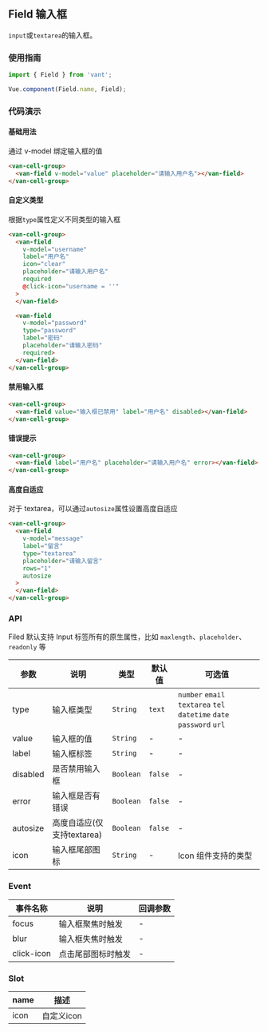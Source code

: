 ## Field 输入框

`input`或`textarea`的输入框。

### 使用指南
``` javascript
import { Field } from 'vant';

Vue.component(Field.name, Field);
```

### 代码演示

#### 基础用法
通过 v-model 绑定输入框的值

```html
<van-cell-group>
  <van-field v-model="value" placeholder="请输入用户名"></van-field>
</van-cell-group>
```

#### 自定义类型
根据`type`属性定义不同类型的输入框

```html
<van-cell-group>
  <van-field
    v-model="username"
    label="用户名"
    icon="clear"
    placeholder="请输入用户名"
    required
    @click-icon="username = ''"
  >
  </van-field>

  <van-field
    v-model="password"
    type="password"
    label="密码"
    placeholder="请输入密码"
    required>
  </van-field>
</van-cell-group>
```

#### 禁用输入框

```html
<van-cell-group>
  <van-field value="输入框已禁用" label="用户名" disabled></van-field>
</van-cell-group>
```

#### 错误提示

```html
<van-cell-group>
  <van-field label="用户名" placeholder="请输入用户名" error></van-field>
</van-cell-group>
```

#### 高度自适应
对于 textarea，可以通过`autosize`属性设置高度自适应

```html
<van-cell-group>
  <van-field
    v-model="message"
    label="留言"
    type="textarea"
    placeholder="请输入留言"
    rows="1"
    autosize
  >
  </van-field>
</van-cell-group>
```

### API
Filed 默认支持 Input 标签所有的原生属性，比如 `maxlength`、`placeholder`、`readonly` 等

| 参数 | 说明 | 类型 | 默认值 | 可选值 |
|-----------|-----------|-----------|-------------|-------------|
| type | 输入框类型 | `String` | `text` | `number` `email` `textarea` `tel` `datetime` `date` `password` `url` |
| value | 输入框的值 | `String` | - | - |
| label | 输入框标签 | `String` | - | - |
| disabled | 是否禁用输入框 | `Boolean` | `false` | - |
| error | 输入框是否有错误 | `Boolean` | `false` | - |
| autosize | 高度自适应(仅支持textarea) | `Boolean` | `false` | - |
| icon | 输入框尾部图标 | `String` | - |  Icon 组件支持的类型 |

### Event

| 事件名称 | 说明 | 回调参数 |
|-----------|-----------|-----------|
| focus | 输入框聚焦时触发 | - |
| blur | 输入框失焦时触发 | - |
| click-icon | 点击尾部图标时触发 | - |

### Slot

| name | 描述 |
|-----------|-----------|
| icon | 自定义icon |
